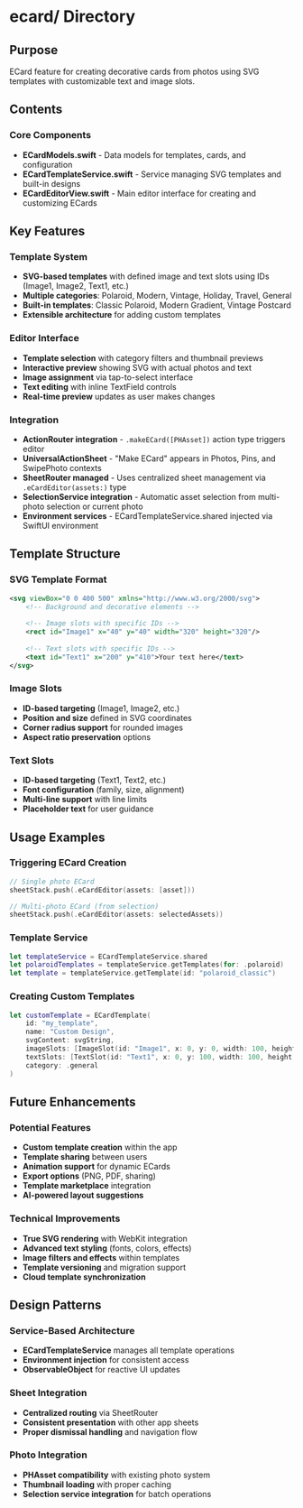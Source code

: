 # ecard/ Directory

## Purpose
ECard feature for creating decorative cards from photos using SVG templates with customizable text and image slots.

## Contents

### Core Components
- **ECardModels.swift** - Data models for templates, cards, and configuration
- **ECardTemplateService.swift** - Service managing SVG templates and built-in designs
- **ECardEditorView.swift** - Main editor interface for creating and customizing ECards

## Key Features

### Template System
- **SVG-based templates** with defined image and text slots using IDs (Image1, Image2, Text1, etc.)
- **Multiple categories**: Polaroid, Modern, Vintage, Holiday, Travel, General
- **Built-in templates**: Classic Polaroid, Modern Gradient, Vintage Postcard
- **Extensible architecture** for adding custom templates

### Editor Interface
- **Template selection** with category filters and thumbnail previews
- **Interactive preview** showing SVG with actual photos and text
- **Image assignment** via tap-to-select interface
- **Text editing** with inline TextField controls
- **Real-time preview** updates as user makes changes

### Integration
- **ActionRouter integration** - `.makeECard([PHAsset])` action type triggers editor
- **UniversalActionSheet** - "Make ECard" appears in Photos, Pins, and SwipePhoto contexts
- **SheetRouter managed** - Uses centralized sheet management via `.eCardEditor(assets:)` type
- **SelectionService integration** - Automatic asset selection from multi-photo selection or current photo
- **Environment services** - ECardTemplateService.shared injected via SwiftUI environment

## Template Structure

### SVG Template Format
```svg
<svg viewBox="0 0 400 500" xmlns="http://www.w3.org/2000/svg">
    <!-- Background and decorative elements -->
    
    <!-- Image slots with specific IDs -->
    <rect id="Image1" x="40" y="40" width="320" height="320"/>
    
    <!-- Text slots with specific IDs -->
    <text id="Text1" x="200" y="410">Your text here</text>
</svg>
```

### Image Slots
- **ID-based targeting** (Image1, Image2, etc.)
- **Position and size** defined in SVG coordinates
- **Corner radius support** for rounded images
- **Aspect ratio preservation** options

### Text Slots
- **ID-based targeting** (Text1, Text2, etc.) 
- **Font configuration** (family, size, alignment)
- **Multi-line support** with line limits
- **Placeholder text** for user guidance

## Usage Examples

### Triggering ECard Creation
```swift
// Single photo ECard
sheetStack.push(.eCardEditor(assets: [asset]))

// Multi-photo ECard (from selection)
sheetStack.push(.eCardEditor(assets: selectedAssets))
```

### Template Service
```swift
let templateService = ECardTemplateService.shared
let polaroidTemplates = templateService.getTemplates(for: .polaroid)
let template = templateService.getTemplate(id: "polaroid_classic")
```

### Creating Custom Templates
```swift
let customTemplate = ECardTemplate(
    id: "my_template",
    name: "Custom Design",
    svgContent: svgString,
    imageSlots: [ImageSlot(id: "Image1", x: 0, y: 0, width: 100, height: 100)],
    textSlots: [TextSlot(id: "Text1", x: 0, y: 100, width: 100, height: 20)],
    category: .general
)
```

## Future Enhancements

### Potential Features
- **Custom template creation** within the app
- **Template sharing** between users
- **Animation support** for dynamic ECards
- **Export options** (PNG, PDF, sharing)
- **Template marketplace** integration
- **AI-powered layout suggestions**

### Technical Improvements
- **True SVG rendering** with WebKit integration
- **Advanced text styling** (fonts, colors, effects)
- **Image filters and effects** within templates
- **Template versioning** and migration support
- **Cloud template synchronization**

## Design Patterns

### Service-Based Architecture
- **ECardTemplateService** manages all template operations
- **Environment injection** for consistent access
- **ObservableObject** for reactive UI updates

### Sheet Integration
- **Centralized routing** via SheetRouter
- **Consistent presentation** with other app sheets
- **Proper dismissal handling** and navigation flow

### Photo Integration
- **PHAsset compatibility** with existing photo system
- **Thumbnail loading** with proper caching
- **Selection service integration** for batch operations